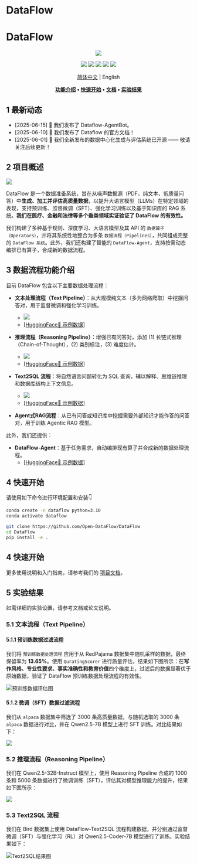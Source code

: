 # DataFlow

# DataFlow

<div align="center">
  <img src="./static/images/Face.jpg">

[![](https://img.shields.io/github/license/Open-DataFlow/DataFlow)](https://github.com/Open-DataFlow/DataFlow/blob/main/LICENSE)
[![](https://img.shields.io/github/stars/Open-DataFlow/DataFlow?style=social)](https://github.com/Open-DataFlow/DataFlow)
[![](https://img.shields.io/github/issues-raw/Open-DataFlow/DataFlow)](https://github.com/Open-DataFlow/DataFlow/issues)
[![](https://img.shields.io/github/last-commit/Open-DataFlow/DataFlow)](https://github.com/Open-DataFlow/DataFlow/commits/main/)
[![](https://img.shields.io/github/contributors/Open-DataFlow/DataFlow)](https://github.com/Open-DataFlow/DataFlow/graphs/contributors)

[简体中文](./README.zh-CN.md) | English

**[功能介绍](#功能介绍) • [快速开始](#快速开始) • [文档](https://open-dataflow.github.io/DataFlow-Doc/) • [实验结果](#实验结果)**

</div>

## 1 最新动态

- [2025-06-15] 🎉 我们发布了 Dataflow-AgentBot。
- [2025-06-10] 🎉 我们发布了 Dataflow 的官方文档！
- [2025-06-01] 🎉 我们全新发布的数据中心化生成与评估系统已开源 —— 敬请关注后续更新！

## 2 项目概述

<img src="./static/images/dataflow_framework.jpg">

DataFlow 是一个数据准备系统，旨在从噪声数据源（PDF、纯文本、低质量问答）中**生成、加工并评估高质量数据**，以提升大语言模型（LLMs）在特定领域的表现，支持预训练、监督微调（SFT）、强化学习训练以及基于知识库的 RAG 系统。**我们在医疗、金融和法律等多个垂类领域实证验证了 DataFlow 的有效性。**

我们构建了多种基于规则、深度学习、大语言模型及其 API 的 `数据算子（Operators）`，并将其系统性地整合为多条 `数据流程（Pipelines）`，共同组成完整的 `DataFlow 系统`。此外，我们还构建了智能的 `DataFlow-Agent`，支持按需动态编排已有算子，合成新的数据流程。

## 3 数据流程功能介绍

目前 DataFlow 包含以下主要数据处理流程：

- **文本处理流程（Text Pipeline）**：从大规模纯文本（多为网络爬取）中挖掘问答对，用于监督微调和强化学习训练。
  - ![](./static/images/dataflow_text_pipeline.jpg)
  - [[HuggingFace🤗 示例数据]](https://huggingface.co/datasets/Open-Dataflow/dataflow-demo-Text)

- **推理流程（Reasoning Pipeline）**：增强已有问答对，添加 (1) 长链式推理（Chain-of-Thought），(2) 类别标注，(3) 难度估计。
  - ![](./static/images/dataflow_reasoning_pipeline.jpg)
  - [[HuggingFace🤗 示例数据]](https://huggingface.co/datasets/Open-Dataflow/dataflow-demo-Reasonning)

- **Text2SQL 流程**：将自然语言问题转化为 SQL 查询，辅以解释、思维链推理和数据库结构上下文信息。
  - ![](./static/images/dataflow_text2sql_pipeline.jpg)
  - [[HuggingFace🤗 示例数据]](https://huggingface.co/datasets/Open-Dataflow/dataflow-demo-Text2SQL)

- **Agent式RAG流程**：从已有问答或知识库中挖掘需要外部知识才能作答的问答对，用于训练 Agentic RAG 模型。

此外，我们还提供：

- **DataFlow-Agent**：基于任务需求，自动编排现有算子并合成新的数据处理流程。
  - [[HuggingFace🤗 示例数据]](https://huggingface.co/datasets/Open-Dataflow/dataflow-demo-Agent)

## 4 快速开始

请使用如下命令进行环境配置和安装👇

```bash
conda create -n dataflow python=3.10
conda activate dataflow

git clone https://github.com/Open-DataFlow/DataFlow
cd DataFlow
pip install -e .
```
## 4 快速开始

更多使用说明和入门指南，请参考我们的 [项目文档](https://open-dataflow.github.io/DataFlow-Doc/)。

## 5 实验结果

如需详细的实验设置，请参考文档或论文说明。

### 5.1 文本流程（Text Pipeline）

#### 5.1.1 预训练数据过滤流程

我们将 `预训练数据处理流程` 应用于从 RedPajama 数据集中随机采样的数据，最终保留率为 **13.65%**。使用 `QuratingScorer` 进行质量评估，结果如下图所示：在**写作风格、专业性要求、事实准确性和教育价值**四个维度上，过滤后的数据显著优于原始数据，验证了 DataFlow 预训练数据处理流程的有效性。

![预训练数据评估图](./static/images/text-pretrain.png)

#### 5.1.2 微调（SFT）数据过滤流程

我们从 `alpaca` 数据集中筛选了 3000 条高质量数据，与随机选取的 3000 条 `alpaca` 数据进行对比，并在 Qwen2.5-7B 模型上进行 SFT 训练。对比结果如下：

![](./static/images/text-sft.png)

### 5.2 推理流程（Reasoning Pipeline）

我们在 Qwen2.5-32B-Instruct 模型上，使用 Reasoning Pipeline 合成的 1000 条和 5000 条数据进行了微调训练（SFT），评估其对模型推理能力的提升，结果如下图所示：

![](./static/images/reasoning_performance.png)

### 5.3 Text2SQL 流程

我们在 Bird 数据集上使用 DataFlow-Text2SQL 流程构建数据，并分别通过监督微调（SFT）与强化学习（RL）对 Qwen2.5-Coder-7B 模型进行了训练。实验结果如下：

![Text2SQL结果图](./static/images/text2sql.png)


<!-- 
## 统计信息
<a href="https://star-history.com/#Open-DataFlow/DataFlow&Date">
 <picture>
   <source media="(prefers-color-scheme: dark)" srcset="https://api.star-history.com/svg?repos=Open-DataFlow/DataFlow&type=Date&theme=dark" />
   <source media="(prefers-color-scheme: light)" srcset="https://api.star-history.com/svg?repos=Open-DataFlow/DataFlow&type=Date" />
   <img alt="Star History Chart" src="https://api.star-history.com/svg?repos=Open-DataFlow/DataFlow&type=Date" />
 </picture>
</a> -->
